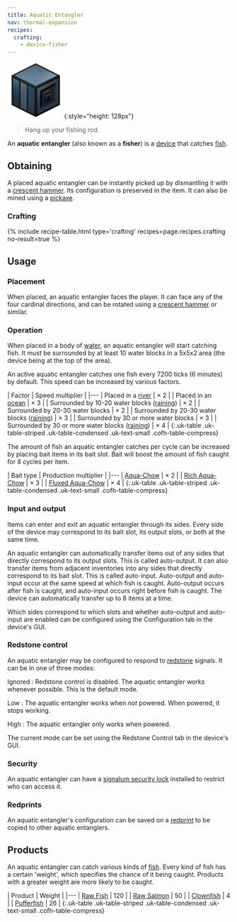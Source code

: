 ```yaml
---
title: Aquatic Entangler
nav: thermal-expansion
recipes:
  crafting:
    - device-fisher
---
```


![Aquatic entangler](/assets/images/thermal-expansion/aquatic-entangler.png){:style="height: 128px"}

> Hang up your fishing rod.


An **aquatic entangler** (also known as a **fisher**) is a
[device](/docs/devices/) that catches
[fish](https://minecraft.gamepedia.com/Fish).


Obtaining
---------

A placed aquatic entangler can be instantly picked up by dismantling it with a
[crescent hammer](/docs/crescent-hammer/). Its configuration is preserved in the
item. It can also be mined using a
[pickaxe](https://minecraft.gamepedia.com/Pickaxe).

### Crafting
{% include recipe-table.html type='crafting' recipes=page.recipes.crafting no-result=true %}


Usage
-----

### Placement
When placed, an aquatic entangler faces the player. It can face any of the four
cardinal directions, and can be rotated using a [crescent
hammer](/docs/crescent-hammer/) or similar.

### Operation
When placed in a body of [water](https://minecraft.gamepedia.com/Water), an
aquatic entangler will start catching fish. It must be surrounded by at least 10
water blocks in a 5x5x2 area (the device being at the top of the area).

An active aquatic entangler catches one fish every 7200 ticks (6 minutes) by
default. This speed can be increased by various factors.

| Factor | Speed multiplier |
|---
| Placed in a [river](https://minecraft.gamepedia.com/River) | × 2 |
| Placed in an [ocean](https://minecraft.gamepedia.com/Ocean) | × 3 |
| Surrounded by 10-20 water blocks ([raining](https://minecraft.gamepedia.com/Rain)) | × 2 |
| Surrounded by 20-30 water blocks | × 2 |
| Surrounded by 20-30 water blocks ([raining](https://minecraft.gamepedia.com/Rain)) | × 3 |
| Surrounded by 30 or more water blocks | × 3 |
| Surrounded by 30 or more water blocks ([raining](https://minecraft.gamepedia.com/Rain)) | × 4 |
{:.uk-table .uk-table-striped .uk-table-condensed .uk-text-small .cofh-table-compress}

The amount of fish an aquatic entangler catches per cycle can be increased by
placing bait items in its bait slot. Bait will boost the amount of fish caught
for 8 cycles per item.

| Bait type | Production multiplier |
|---
| [Aqua-Chow](/docs/aqua-chow/) | × 2 |
| [Rich Aqua-Chow](/docs/rich-aqua-chow/) | × 3 |
| [Fluxed Aqua-Chow](/docs/fluxed-aqua-chow/) | × 4 |
{:.uk-table .uk-table-striped .uk-table-condensed .uk-text-small .cofh-table-compress}

### Input and output
Items can enter and exit an aquatic entangler through its sides. Every side of
the device may correspond to its bait slot, its output slots, or both at the
same time.

An aquatic entangler can automatically transfer items out of any sides that
directly correspond to its output slots. This is called auto-output. It can also
transfer items from adjacent inventories into any sides that directly correspond
to its bait slot. This is called auto-input. Auto-output and auto-input occur at
the same speed at which fish is caught. Auto-output occurs after fish is caught,
and auto-input occurs right before fish is caught. The device can automatically
transfer up to 8 items at a time.

Which sides correspond to which slots and whether auto-output and auto-input are
enabled can be configured using the Configuration tab in the device's GUI.

### Redstone control
An aquatic entangler may be configured to respond to
[redstone](https://minecraft.gamepedia.com/Redstone) signals. It can be in one
of three modes:

Ignored
: Redstone control is disabled. The aquatic entangler works whenever possible.
This is the default mode.

Low
: The aquatic entangler works when *not* powered. When powered, it stops
working.

High
: The aquatic entangler only works when powered.

The current mode can be set using the Redstone Control tab in the device's GUI.

### Security
An aquatic entangler can have a [signalum security
lock](/docs/signalum-security-lock/) installed to restrict who can access it.

### Redprints
An aquatic entangler's configuration can be saved on a
[redprint](/docs/redprint/) to be copied to other aquatic entanglers.


Products
--------

An aquatic entangler can catch various kinds of
[fish](https://minecraft.gamepedia.com/Fish). Every kind of fish has a certain
'weight', which specifies the chance of it being caught. Products with a greater
weight are more likely to be caught.

| Product | Weight |
|---
| [Raw Fish](https://minecraft.gamepedia.com/Raw_Fish) | 120 |
| [Raw Salmon](https://minecraft.gamepedia.com/Raw_Salmon) | 50 |
| [Clownfish](https://minecraft.gamepedia.com/Clownfish) | 4 |
| [Pufferfish](https://minecraft.gamepedia.com/Pufferfish) | 26 |
{:.uk-table .uk-table-striped .uk-table-condensed .uk-text-small .cofh-table-compress}
